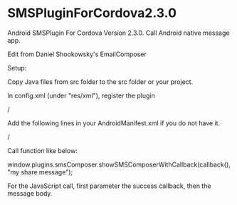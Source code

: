 SMSPluginForCordova2.3.0
========================

Android SMSPlugin For Cordova Version 2.3.0. Call Android native message app.

Edit from Daniel Shookowsky's EmailComposer

Setup:

Copy Java files from src folder to the src folder or your project.

In config.xml (under "res/xml"), register the plugin 

/<plugin name="SMSComposer" value="com.companyname.projectname.SMSComposer" /> 

Add the following lines in your AndroidManifest.xml if you do not have it.

<!-- Additional permission for SMSComposer plugin -->

/<uses-permission android:name="android.permission.SEND_SMS"/>

Call function like below:

window.plugins.smsComposer.showSMSComposerWithCallback(callback(),"my share message");

For the JavaScript call, first parameter the success callback, then the message body. 
